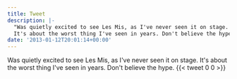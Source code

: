 ```yaml
---
title: Tweet
description: |-
  "Was quietly excited to see Les Mis, as I've never seen it on stage. 
  It's about the worst thing I've seen in years. Don't believe the hype."
date: '2013-01-12T20:01:14+00:00'
---
```

Was quietly excited to see Les Mis, as I've never seen it on stage. 
It's about the worst thing I've seen in years. Don't believe the hype.
      {{< tweet 0 0 >}}
    
